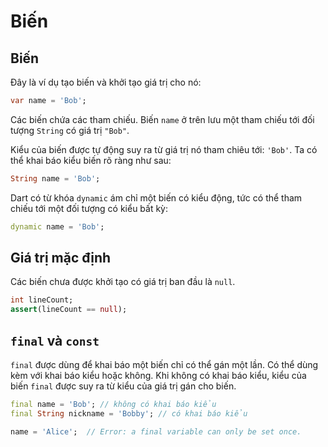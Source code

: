 # Biến

## Biến

Đây là ví dụ tạo biến và khởi tạo giá trị cho nó:

```dart
var name = 'Bob';
```

Các biến chứa các tham chiếu. Biến `name` ở trên lưu một tham chiếu tới đối tượng `String` có giá trị `"Bob"`.

Kiểu của biến được tự động suy ra từ giá trị nó tham chiêu tới: `'Bob'`. Ta có thể khai báo kiểu biến rõ ràng như sau:

```dart
String name = 'Bob';
```

Dart có từ khóa `dynamic` ám chỉ một biến có kiểu động, tức có thể tham chiếu tới một đối tượng có kiểu bất kỳ:

```dart
dynamic name = 'Bob';
```

## Giá trị mặc định

Các biến chưa được khởi tạo có giá trị ban đầu là `null`.

```dart
int lineCount;
assert(lineCount == null);
```

## `final` và `const`

`final` được dùng để khai báo một biến chỉ có thể gán một lần. Có thể dùng kèm với khai báo kiểu hoặc không. Khi không có khai báo kiểu, kiểu của biến `final` được suy ra từ kiểu của giá trị gán cho biến.

```dart
final name = 'Bob'; // không có khai báo kiểu
final String nickname = 'Bobby'; // có khai báo kiểu

name = 'Alice';  // Error: a final variable can only be set once.
```

